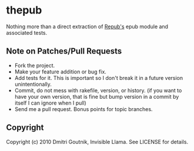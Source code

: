 # thepub

Nothing more than a direct extraction of [Repub's](http://github.com/invisiblellama/repub) epub module and associated tests.

## Note on Patches/Pull Requests
 
* Fork the project.
* Make your feature addition or bug fix.
* Add tests for it. This is important so I don't break it in a
  future version unintentionally.
* Commit, do not mess with rakefile, version, or history.
  (if you want to have your own version, that is fine but
   bump version in a commit by itself I can ignore when I pull)
* Send me a pull request. Bonus points for topic branches.

## Copyright

Copyright (c) 2010 Dmitri Goutnik, Invisible Llama. See LICENSE for details.
